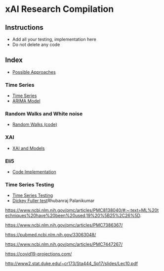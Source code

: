 # xAI Research Compilation

## Instructions

- Add all your testing, implementation here
- Do not delete any code

## Index

- [Possible Approaches](./Possible-Approach.md)

### Time Series

- [Time Series](./TimeSeries.md)
- [ARIMA Model](./ArimaModel.md)

### Random Walks and White noise

- [Random Walks (code)](./random-walk.py)

### XAI

- [XAI and Models](./XAI-and-Models.md)

### Eli5

- [Code Implementation](./eli5-sample.ipynb)

### Time Series Testing

- [Time Series Testing](./TimeSeries-Testing.md)
- [Dickey Fuller test](./Dickey-Fuller-Test.md)Rhubanraj Palanikumar
	
https://www.ncbi.nlm.nih.gov/pmc/articles/PMC8138040/#:~:text=ML%20techniques%20have%20been%20used,19%20%5B25%2C26%5D.

https://www.ncbi.nlm.nih.gov/pmc/articles/PMC7386367/

https://pubmed.ncbi.nlm.nih.gov/33063048/

https://www.ncbi.nlm.nih.gov/pmc/articles/PMC7447267/

https://covid19-projections.com/

http://www2.stat.duke.edu/~cr173/Sta444_Sp17/slides/Lec10.pdf

